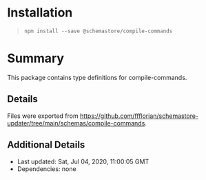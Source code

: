 # Installation
> `npm install --save @schemastore/compile-commands`

# Summary
This package contains type definitions for compile-commands.

## Details
Files were exported from https://github.com/ffflorian/schemastore-updater/tree/main/schemas/compile-commands.

## Additional Details
* Last updated: Sat, Jul 04, 2020, 11:00:05 GMT
* Dependencies: none
